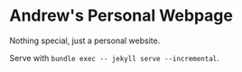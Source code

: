 # Andrew's Personal Webpage

Nothing special, just a personal website.

Serve with `bundle exec -- jekyll serve --incremental`.